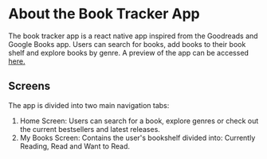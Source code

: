 # About the Book Tracker App
The book tracker app is a react native app inspired from the Goodreads and Google Books app. Users can search for books, add books to their book shelf and explore books by genre. A preview of the app can be accessed [here.](https://snack.expo.dev/@miracle193/github.com-miracle193-book-tracker)

## Screens
The app is divided into two main navigation tabs:
1. Home Screen: Users can search for a book, explore genres or check out the current bestsellers and latest releases.
2. My Books Screen: Contains the user's bookshelf divided into: Currently Reading, Read and Want to Read.